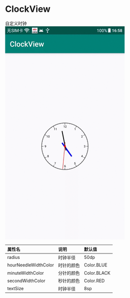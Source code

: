 # ClockView
自定义时钟  
![# ClockView](https://github.com/bihailantian/ClockView/blob/master/gif/clockView.gif)

属性名 | 说明 | 默认值
:----------- | :----------- | :-----------
radius        						   | 时钟半径        	  | 50dp
hourNeedleWidthColor      | 时针的颜色          | Color.BLUE
minuteWidthColor              | 分针的颜色          | Color.BLACK
secondWidthColor             | 秒针的颜色          | Color.RED
textSize        					  | 时钟半径             | 8sp
